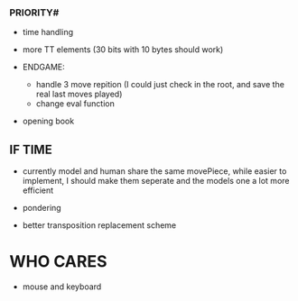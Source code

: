 ### PRIORITY# ##
- time handling

- more TT elements (30 bits with 10 bytes should work)

- ENDGAME:
    - handle 3 move repition (I could just check in the root, and save the real last moves played)
    - change eval function

- opening book

## IF TIME ##
- currently model and human share the same movePiece, while easier to implement, I should make them seperate and the models one a lot more efficient

- pondering

- better transposition replacement scheme

# WHO CARES #
- mouse and keyboard